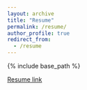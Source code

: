 ```yaml
---
layout: archive
title: "Resume"
permalink: /resume/
author_profile: true
redirect_from:
  - /resume
---
```


{% include base_path %}

[Resume link](http://abdulrahman93.github.io/files/resume_gt.pdf)
